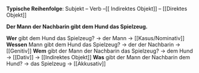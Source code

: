 **Typische Reihenfolge**: Subjekt – Verb –[[ Indirektes Objekt]] – [[Direktes Objekt]]

**Der Mann der Nachbarin gibt dem Hund das Spielzeug.**

**Wer** gibt dem Hund das Spielzeug? → der Mann → [[Kasus/Nominativ]]
**Wessen** Mann gibt dem Hund das Spielzeug? → der der Nachbarin → [[Genitiv]]
**Wem** gibt der Mann der Nachbarin das Spielzeug? → dem Hund → [[Dativ]] → [[Indirektes Objekt]]
**Was** gibt der Mann der Nachbarin dem Hund? → das Spielzeug → [[Akkusativ]]

